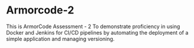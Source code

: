 # Armorcode-2
This is ArmorCode Assessment - 2 
To demonstrate proficiency in using Docker and Jenkins for CI/CD pipelines by automating the deployment of a simple application and managing versioning.
